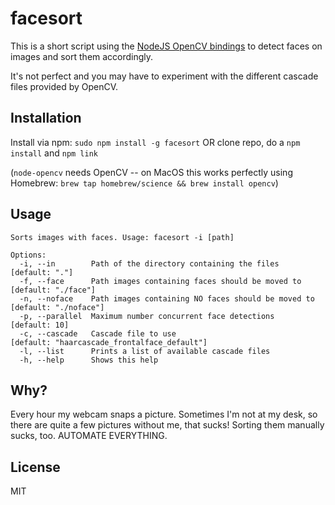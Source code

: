 # facesort

This is a short script using the [NodeJS OpenCV bindings](https://github.com/peterbraden/node-opencv) to detect faces on images and sort them accordingly.

It's not perfect and you may have to experiment with the different cascade files provided by OpenCV.

## Installation

Install via npm: `sudo npm install -g facesort` OR clone repo, do a `npm install` and `npm link`

(`node-opencv` needs OpenCV -- on MacOS this works perfectly using Homebrew: `brew tap homebrew/science && brew install opencv`)

## Usage

````
Sorts images with faces. Usage: facesort -i [path]

Options:
  -i, --in        Path of the directory containing the files          [default: "."]
  -f, --face      Path images containing faces should be moved to     [default: "./face"]
  -n, --noface    Path images containing NO faces should be moved to  [default: "./noface"]
  -p, --parallel  Maximum number concurrent face detections           [default: 10]
  -c, --cascade   Cascade file to use                                 [default: "haarcascade_frontalface_default"]
  -l, --list      Prints a list of available cascade files
  -h, --help      Shows this help
````


## Why?

Every hour my webcam snaps a picture. Sometimes I'm not at my desk, so there are quite a few pictures without me, that sucks! Sorting them manually sucks, too. AUTOMATE EVERYTHING.

## License

MIT

